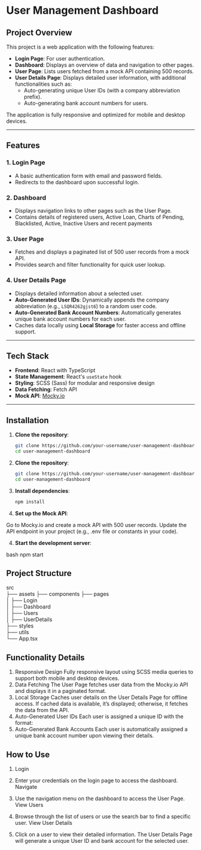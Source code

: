 # **User Management Dashboard**

## **Project Overview**  
This project is a web application with the following features:  
- **Login Page**: For user authentication.  
- **Dashboard**: Displays an overview of data and navigation to other pages.  
- **User Page**: Lists users fetched from a mock API containing 500 records.  
- **User Details Page**: Displays detailed user information, with additional functionalities such as:  
  - Auto-generating unique User IDs (with a company abbreviation prefix).  
  - Auto-generating bank account numbers for users.  

The application is fully responsive and optimized for mobile and desktop devices.  

---

## **Features**

### **1. Login Page**  
- A basic authentication form with email and password fields.  
- Redirects to the dashboard upon successful login.  

### **2. Dashboard**  
- Displays navigation links to other pages such as the User Page.
- Contains details of registered users, Active Loan, Charts of Pending, Blacklisted, Active, Inactive Users and recent payments  

### **3. User Page**  
- Fetches and displays a paginated list of 500 user records from a mock API.  
- Provides search and filter functionality for quick user lookup.  

### **4. User Details Page**  
- Displays detailed information about a selected user.  
- **Auto-Generated User IDs**: Dynamically appends the company abbreviation (e.g., `LSQR4262gjst6`) to a random user code.  
- **Auto-Generated Bank Account Numbers**: Automatically generates unique bank account numbers for each user.  
- Caches data locally using **Local Storage** for faster access and offline support.  

---

## **Tech Stack**  
- **Frontend**: React with TypeScript  
- **State Management**: React's `useState` hook  
- **Styling**: SCSS (Sass) for modular and responsive design  
- **Data Fetching**: Fetch API  
- **Mock API**: [Mocky.io](https://mocky.io)  

---

## **Installation**

1. **Clone the repository**:  
   ```bash
   git clone https://github.com/your-username/user-management-dashboard.git
   cd user-management-dashboard
1. **Clone the repository**:  
   ```bash
   git clone https://github.com/your-username/user-management-dashboard.git
   cd user-management-dashboard
2. **Install dependencies**:  
   ```bash
   npm install

3. **Set up the Mock API**:

  Go to Mocky.io and create a mock API with 500 user records.
  Update the API endpoint in your project (e.g., .env file or constants in your code).

4. **Start the development server**:

  bash
    npm start


## **Project Structure**

src  
├── assets
├── components 
├── pages  
│   ├── Login      
│   ├── Dashboard        
│   ├── Users           
│   ├── UserDetails    
├── styles             
├── utils                
└── App.tsx           


## **Functionality Details**
1. Responsive Design
Fully responsive layout using SCSS media queries to support both mobile and desktop devices.
2. Data Fetching
The User Page fetches user data from the Mocky.io API and displays it in a paginated format.
3. Local Storage
Caches user details on the User Details Page for offline access.
If cached data is available, it’s displayed; otherwise, it fetches the data from the API.
4. Auto-Generated User IDs
Each user is assigned a unique ID with the format:
<CompanyAbbreviation><RandomCode>
5. Auto-Generated Bank Accounts
Each user is automatically assigned a unique bank account number upon viewing their details.

## **How to Use**
1. Login

2. Enter your credentials on the login page to access the dashboard.
Navigate

3. Use the navigation menu on the dashboard to access the User Page.
View Users

4. Browse through the list of users or use the search bar to find a specific user.
View User Details

5. Click on a user to view their detailed information.
The User Details Page will generate a unique User ID and bank account for the selected user.
